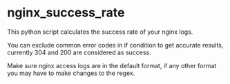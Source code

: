 # nginx_success_rate
This python script calculates the success rate of your nginx logs.

You can exclude common error codes in if condition to get accurate results, currently 304 and 200 are considered as success.

Make sure nginx access logs are in the default format, if any other format you may have to make changes to the regex.

